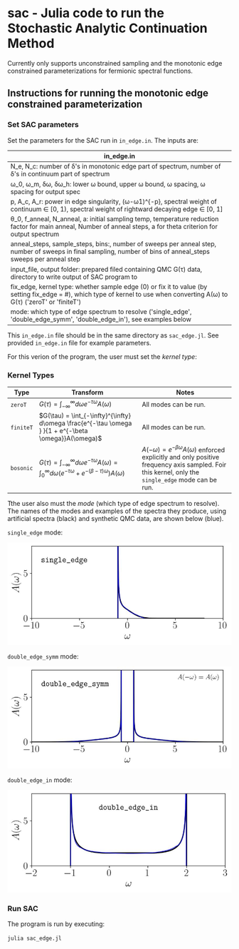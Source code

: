 # sac - Julia code to run the Stochastic Analytic Continuation Method
Currently only supports unconstrained sampling and the monotonic edge constrained parameterizations for fermionic spectral functions.

## Instructions for running the monotonic edge constrained parameterization


### Set SAC parameters 
Set the parameters for the SAC run in `in_edge.in`. The inputs are:

|in_edge.in|
|---|
|N_e, N_c: number of δ's in monotonic edge part of spectrum, number of δ's in continuum part of spectrum|
|ω_0, ω_m, δω, δω_h: lower ω bound, upper ω bound, ω spacing, ω spacing for output spec|
|p, A_c, A_r: power in edge singularity, (ω-ω1)^{-p}, spectral weight of continuum ∈ [0, 1), spectral weight of rightward decaying edge ∈ [0, 1]|
|θ_0, f_anneal, N_anneal, a: initial sampling temp, temperature reduction factor for main anneal,  Number of anneal steps, a for theta criterion for output spectrum|
|anneal_steps, sample_steps, bins:, number of sweeps per anneal step, number of sweeps in final sampling, number of bins of anneal_steps sweeps per anneal step |
|input_file, output folder: prepared filed containing QMC G(τ) data, directory to write output of SAC program to|
|fix_edge, kernel type: whether sample edge (0) or fix it to value (by setting fix_edge = #), which type of kernel to use when converting A(ω) to G(τ) ('zeroT' or 'finiteT')|
|mode: which type of edge spectrum to resolve ('single_edge', 'double_edge_symm', 'double_edge_in'), see examples below|

This `in_edge.in` file should be in the same directory as `sac_edge.jl`. See provided `in_edge.in` file for example parameters.


For this verion of the program, the user must set the *kernel type*:

### Kernel Types

| Type | Transform  | Notes |
|-----------|----------------|----|
| `zeroT` | $G(\tau) = \int_{-\infty}^{\infty} d\omega   e^{-\tau \omega }  A(\omega)$ | All modes can be run. |
| `finiteT`  | $G(\tau) = \int_{-\infty}^{\infty} d\omega  \frac{e^{-\tau \omega } }{1 + e^{-\beta \omega}}A(\omega)$ | All modes can be run. |
| `bosonic`    | $G(\tau) = \int_{-\infty}^{\infty} d\omega  e^{-\tau \omega } A(\omega) =   \int_{0}^{\infty} d\omega   \left(e^{-\tau \omega } + e^{-(\beta - \tau) \omega } \right)  A(\omega)$ | $A(-\omega) = e^{-\beta \omega} A(\omega)$ enforced explicitly and only positive frequency axis sampled. Foir this kernel, only the `single_edge` mode can be run. |



Tthe user also must the *mode* (which type of edge spectrum to resolve). The names of the modes and examples of the spectra they produce, using artificial spectra (black) and synthetic QMC data, are shown below (blue).

`single_edge` mode:

![single_edge](../plotting/figs/t1.jpg)

`double_edge_symm` mode:

![double_edge_symm](../plotting/figs/t2.jpg)

`double_edge_in` mode:

![double_edge_in](../plotting/figs/t3.jpg)

### Run SAC
The program is run by executing:

`julia sac_edge.jl`


